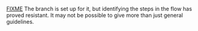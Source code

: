 
[FIXME](ReleaseHOWTO/NonTipCherryPickBody)  The branch is set up for it, but identifying the steps in the flow has proved resistant.  It may not be possible to give more than just general guidelines. 
